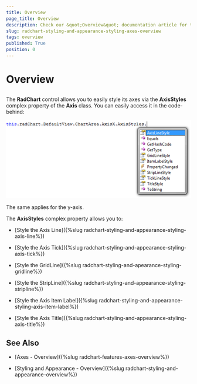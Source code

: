 ```yaml
---
title: Overview
page_title: Overview
description: Check our &quot;Overview&quot; documentation article for the RadChart {{ site.framework_name }} control.
slug: radchart-styling-and-appearance-styling-axes-overview
tags: overview
published: True
position: 0
---
```


# Overview



## 

The __RadChart__ control allows you to easily style its axes via the __AxisStyles__ complex property of the __Axis__ class. You can easily access it in the code-behind:

![WPF RadChart  ](images/RadChart_StylingAxesOverview_01.png)

The same applies for the y-axis.

The __AxisStyles__ complex property allows you to:

* [Style the Axis Line]({%slug radchart-styling-and-appearance-styling-axis-line%})

* [Style the Axis Tick]({%slug radchart-styling-and-appearance-styling-axis-tick%})

* [Style the GridLine]({%slug radchart-styling-and-apearance-styling-gridline%})

* [Style the StripLine]({%slug radchart-styling-and-appearance-styling-stripline%})

* [Style the Axis Item Label]({%slug radchart-styling-and-appearance-styling-axis-item-label%})

* [Style the Axis Title]({%slug radchart-styling-and-appearance-styling-axis-title%})

## See Also

 * [Axes - Overview]({%slug radchart-features-axes-overview%})

 * [Styling and Appearance - Overview]({%slug radchart-styling-and-appearance-overview%})
